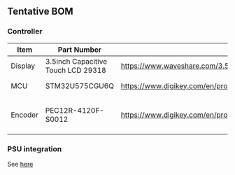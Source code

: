 ## Tentative BOM


### Controller
| Item | Part Number | Link | Notes |
| ---- | ----------- | ---- | ----- |
| Display | 3.5inch Capacitive Touch LCD 29318 | https://www.waveshare.com/3.5inch-Capacitive-Touch-LCD.htm | |
| MCU | STM32U575CGU6Q | https://www.digikey.com/en/products/detail/stmicroelectronics/STM32U575CGU6Q/18086269 | 784K / 1M
| Encoder | PEC12R-4120F-S0012 | https://www.digikey.com/en/products/detail/bourns-inc/PEC12R-4120F-S0012/4499657 | Detent, 12PPR, push button |

### PSU integration

See [here](../power_supply/schematic.pdf)
